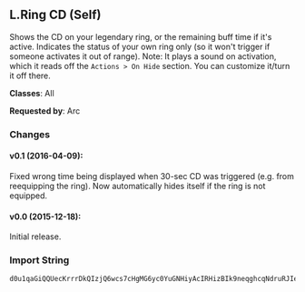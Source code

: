 ## L.Ring CD (Self)

Shows the CD on your legendary ring, or the remaining buff time if it's active.
Indicates the status of your own ring only (so it won't trigger if someone
activates it out of range). Note: It plays a sound on activation, which it reads
off the `Actions > On Hide` section. You can customize it/turn it off there.

**Classes**: All

**Requested by**: Arc

### Changes

#### v0.1 (2016-04-09):

Fixed wrong time being displayed when 30-sec CD was triggered (e.g. from
reequipping the ring). Now automatically hides itself if the ring is not
equipped.

#### v0.0 (2015-12-18):

Initial release.

### Import String

    d0u1qaGiQQUecKrrrDkQIzjQ6wcs7cHgMG6yc0YuGNHiyAcIRHizBIk9neqghcqNdruRJIeCprP9HivhKcTqQs6HuGMiIuUivPSreH(ivjgjfjPtIIALs8seqntQk1nPiLDsr8tQkzOuaTuuKNsPPIcxfbGTsrs9vkaNfbqVLQunxrfUlvf2Rk)vbnyYHfzXIk6XO0Kv0LrAZOYNruJwuCAQSAksKxJa1Srv3wH2TQ(TKgUawUu9CPmDLUUqBNc67uv04PivNhbTEksI3trIA(iICFksO9dFbpgNDEmoBIDD1VDmolN7DTmhJZoRdB14ppVE2wn(ZZY8V0oxILMdJZz9B5WaOjc2ySNA5WaR(K2ng7PMPrNUuoS14pB5GnJBK2iwjt(STA8NdzZK(NYFwtl1wA)2Z6E3EmolBST1XZYxzt8qCXNDD1hY9U1ShuGGGG4RSjEiJ5HwOSqPypnK(gMhYl0LHBKA2dkqqqqOabbbXxzt8qtxlauwidGMiyJXEQztgsNeNUwa(eHnVBKOB6duGGGGCCqtxlau6NqtxlaXe76QFdk9tOPRfGyIDD1VrKZ9UwgOnd9rbcccccccIVYM4H4GYcnDTaetSRR(nICU31YGceeeeeeeKJdIJ4SoSvJ)ek9tioITA8NqBg6Jceeeeeeeeeeeex8zxx9HmsmaFIqBn(tZEqbcccccccccccccccYa5teARXFsIoEQzoITA8N5H4i2QXFoKnt6FkpuTdzAgTm8gtEqbcccccccccccI(tuGGGGGGGGO)efiiii6prbcccYXb91fYiXa8jcT14pH2m0hfiiiiiiiiU4ZUU6dzKya(eH2A8NM9ar)jkqqqq0FIceeeekqqqqgjUbHYcf6yAZqmtKmfk0qHy4gPq(md9HA14pH4tTfkaFIq6efiiiiuGGGGmsS7EYnOSqMYEp4GqYLecXhqzH8ZitTNAXM)8qEp4GqYLeiLpGYc53e3MPNgJn)5H8EWbHKljKRpGYc530sj(yZFEiVhCqi5sceiFaLfYVn9SBS5ppK3doiKCjbcOpGYc53BBgApXhB(nfrbccccfiiii(kBIhIl(SRR(qKPltUNmZpx1ShuGGGGGGGG4RSjEi3myEi3CqEOpnsdMh6tJ0b5H6UNCdfiiiiiiiOU7j3GYczKy39KBOabbbbbbb5MbHYc5f6Y8Bi93ANqMx6iZKMz)b4tes7(ZdXSjMARV9fJHKiZM4fVXuqpOabbbbbbb9PrAqOSqD3tU5D3mOpqbcccccccYXb9PrAqOnd9H60n2Fi3myEOpnsdcr)jkqqqqqqqqU5aOSqEHUm)gs)T2jK5LoYmPz2Fa(eH0U)8qmBIP26BFXyijYSjEXBmnWdkqqqqqqqqFAKoaklu39KBE3nh4duGGGGGGGGCCqFAKoaAZqFOoDJ9hYnhKh6tJ0bq0FIceeee9NOabbbHceeeex8zxx9HmsmgyMwktUNSzpOabbbbbbbzKiBS3zY9KZdzKiBS3zY9KnjnsHYcrMUm5EYm)CvZEqbcccI(tuGGGGqbcccYiXyGzAPm5EYM9GceeeKrI7aOSqluOHcXWnsH8zg6d1Dpzi3ZvH4tTfkgyMw6ef6prX9U1SNZoRdzJTToEE92Z22uFpgNDwh2QXFE58STA8NNfIn2264T3E20C6wx9t8d3UJmzAVDmotcEmo72DKjt7hJZYMHYsWNngyMw6zzJTToEwU4ZUU6B2dkqqqq8v2epKX8qluwOuSNgsFdZd5f6YWnsn7bfiiiihh0cfkKrI7aishki0MH(OabbbbbbbzK4oakl0IceeeeeeeKrIXaZ0szY9Kn7bfiiii6prbcccQt3y)H2EKIc9NOGckOGckOGYzzJTTooCjma9STnTX2zPgs)9SgS(t36QF7STyoPgs)1a7uoNPFwRb6nF77Z2I5KAi9xBKJZz6NDObnAzm0YWitmo7sya6zzJTToE24tnK(7ztXTE2472ZgGpriTF2yJomX7ZeHTThPNxpBSrhgF3EE92Zg)T7itM2pgNLn2264z5Ip76QVzpOabbb1PBS)qBpsrH(tuqbfuU92BpBkU1lNNLTw5NvF(xoplBST1rgutFplx8zxx9n7bfiiii(kBIhYyEOfkluk2tdPVH5H8cDz4gPM9GceeeKJd6RlKrISXENj3tgAZqFuGGGGGGGG60n2FuGGGGO)efiiii(kBIhQTP(MhAg7qzH8cDzEPJgSw5NvF(MnsKn27m5EYEqbcccYXbnJDOSzHcdTzOpkqqqqqqqqD6g7pKFsILJlCyoUWHzI0iajPUFuGGGGO8nkkqqqqqqqq8v2epudkl0cfkuBt9ffiiiiiiiihhebW7wVg54m7paFIqA3FEiJezJ9otUNSjPrQhOnd9rbcccccccccccYXbTqHczK4geI0HYnm0MH(OabbbbbbbbbbbbbbbzK4gekl0IceeeeeeeeeeeeeeeKrIb4teARXFA2dkqqqqqqqqqqqq0FIceeeeeeeeeeeeFLnXdfHYcnM2mezPoEZbjfuOqnpOabbbbbbbbbbb1PBS)qTT7EYe5Q9X0A2pjXYXrqncAssD)5HmhjDsbL(jKFoooUWH9dv7q(54choCy)EYdf9GceeeeeeeeLVrrbcccccccccccIVYM4HIqzHgtBgISuhV5zSdfkuZdkqqqqqqqqqqqq8v2epKHqzHmhHi9Sq5ggk9tO22DpzIC1(yAn7pOPabfEW0FEOiuOq5g2duTdT122DpzZrpEqbcccccccccccQt3y)HAB39KjYv7JP1SFsILJJGAeuJK6(Zdzos6bddL(jKFoooooo)q1oK)WH54ch2VN8qg6bfiiiiiiii6prbcccI(tuGGGGqH(tuqbfuq5StAJ9Sg7SqggMyqObHdMBOHdj0WK8zNUMPu8zxNH0ZM45p701cWNiKz26FwM)L25sS0CWmB9B5WgGYZp0K0g70HgGRfWgGVoPND6Ab4teA3elb3olbXEwU6VNLe7PNT6A(6PNLR(ljYNi3oldtvMnib2xeam8nZM4TZYv)16mvONjdc5SzOoYz2ZKqi1zDZZ6BIm5EYqgK0GmBP8CEoR7D7q26yaE6sNNjbplFnnpgNLLp1AhJZog5x3X4SgGrM8TVmib(86TNT5EY80ZAagzY3(YGe4Bp70XX5yJ8lHhJZog5x3X42BplxIDD1)yC2Xi)6og3E7z)0i9Sg7SUFspBpXspgNDmYVUJXT3E2ELNEmo7yKFDhJBV9SBIN(7X4SJr(1DmU92ZgB0HFAKE58SXgD4tnK2VCE7z)4iJUJmzAVDMm4SDkzx9zqya6zDS1)STnXsWndS6(9Sg0BMWWBmD2T7itM2pgNLndLLGpBmWmT0ZYgBBD8SCXNDD13ShuGGGG60n2FOuSNgsFdjYg7DMCpzuO)efuqbfuqbfuolBST1rsl2tRR(NffuolBST1rMzR)zrbLZYgBBDC4sya6zBBAJTZsnK(7zny9NU1v)2zxcdqplBST1XZgFQH0FpBkU1ZgB0HjEFMiST9i986zJn6W472ZR3E24VDhzY0(X4SSX2whplx8zxx9n7bfiiiOoDJ9hA7rkk0FIckOGckOGYTN1NU5M5mjesDwt3xCCn6EKyOHqksoiPifbmKGHdgMasYKab64cnKqolH(IJRr3ZKb5sYedhomjtGYLu5oGu3E2XZopB7SdigKyyIdi1zn8mjyidcE7D
     

